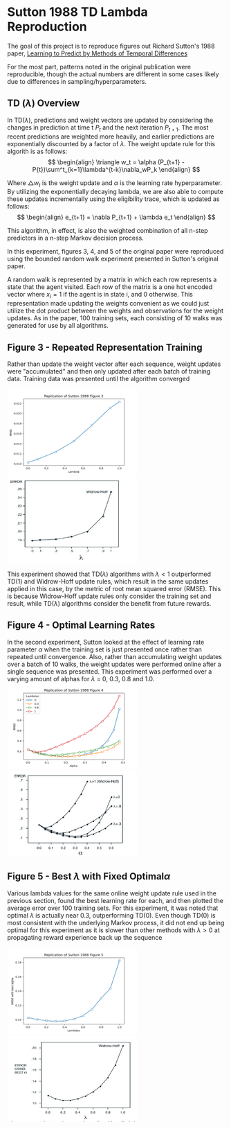 # **Sutton 1988 TD Lambda Reproduction**


The goal of this project is to reproduce figures out Richard Sutton's 1988 paper, [Learning to Predict by Methods of Temporal Differences](http://incompleteideas.net/papers/sutton-88-with-erratum.pdf)

For the most part, patterns noted in the original publication were reproducible, though the actual numbers are different in some cases likely due to differences in sampling/hyperparameters.


## TD ($\lambda$) Overview

In TD($\lambda$), predictions and weight vectors are updated by considering the changes in prediction at time t $P_t$ and the next iteration $P_{t+1}$. The most recent predictions are weighted more heavily, and earlier predictions are exponentially discounted by a factor of $\lambda$. The weight update rule for this algorith is as follows:
$$
\begin{align}
    \triangle w_t = \alpha (P_{t+1} - P{t})\sum^t_{k=1}\lambda^{t-k}\nabla_wP_k
\end{align}
$$

Where $\triangle w_t$ is the weight update and $\alpha$ is the learning rate hyperparameter. By utilizing the exponentially decaying lambda, we are also able to compute these updates incrementally using the eligibility trace, which is updated as follows:
$$
\begin{align}
    e_{t+1} = \nabla P_{t+1} + \lambda e_t
\end{align}
$$

This algorithm, in effect, is also the weighted combination of all n-step predictors in a n-step Markov decision process.

In this experiment, figures 3, 4, and 5 of the original paper were reproduced using the bounded random walk experiment presented in Sutton's original paper.

A random walk is represented by a matrix in which each row represents a state that the agent visited. Each row of the matrix is a one hot encoded vector where $x_i = 1$ if the agent is in state i, and 0 otherwise. This representation made updating the weights convenient as we could just utilize the dot product between the weights and observations for the weight updates. As in the paper, 100 training sets, each consisting of 10 walks was generated for use by all algorithms.

## Figure 3 - Repeated Representation Training

Rather than update the weight vector after each sequence, weight updates were "accumulated" and then only updated after each batch of training data. Training data was presented until the algorithm converged

<img src="fig_3.png"  width="300" height="200">
<img src="fig3_sutton.jpg"  width="300" height="200">

This experiment showed that TD($\lambda$) algorithms with $\lambda < 1$ outperformed TD(1) and Widrow-Hoff update rules, which result in the same updates applied in this case, by the metric of root mean squared error (RMSE). This is because Widrow-Hoff update rules only consider the training set and result, while TD($\lambda$) algorithms consider the benefit from future rewards.
## Figure 4 - Optimal Learning Rates
In the second experiment, Sutton looked at the effect of learning rate parameter $\alpha$ when the training set is just presented once rather than repeated until convergence. Also, rather than accumulating weight updates over a batch of 10 walks, the weight updates were performed online after a single sequence was presented. This experiment was performed over a varying amount of alphas for $\lambda$ = 0, 0.3, 0.8 and 1.0.
<img src="fig_4.png"  width="300" height="200">
<img src="fig4_sutton.jpg"  width="300" height="200">
## Figure 5 - Best $\lambda$ with Fixed Optimal$\alpha$

Various lambda values for the same online weight update rule used in the previous section, found the best learning rate for each, and then plotted the average error over 100 training sets. For this experiment, it was noted that optimal $\lambda$ is actually near 0.3, outperforming TD(0). Even  though TD(0) is most consistent with the underlying Markov process, it did not end up being optimal for this experiment as it is slower than other methods with $\lambda > 0$ at propagating reward experience back up the sequence

<img src="fig_5.png"  width="300" height="200">
<img src="fig5_sutton.jpg"  width="300" height="200">